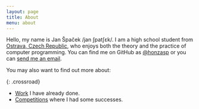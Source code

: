 ```yaml
---
layout: page
title: About
menu: about
---
```


Hello, my name is Jan Špaček /jan ʃpatʃɛk/. I am a&nbsp;high school student from
[Ostrava, Czech
Republic](https://www.google.com/maps/place/Ostrava,+Czech+Republic/@49.8786272,16.9643538,6z/),
who enjoys both the theory and the practice of computer programming. You can
find me on GitHub as [@honzasp](https://github.com/honzasp) or you can [send me
an email](mailto:patek.mail@gmail.com).

You may also want to find out more about:

{: .crossroad}
- [Work](/about/work.html) I have already done.
- [Competitions](/about/competitions.html) where I had some successes.
